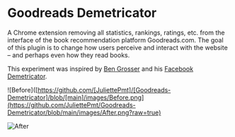 # Goodreads Demetricator

A Chrome extension removing all statistics, rankings, ratings, etc. from the interface of the book recommendation platform Goodreads.com. The goal of this plugin is to change how users perceive and interact with the website – and perhaps even how they read books.

This experiment was inspired by [Ben Grosser](https://bengrosser.com/) and his [Facebook Demetricator](https://chromewebstore.google.com/detail/facebook-demetricator/dbkgglbefgkimiadfjmgnkjmaoahephg).



![Before]([https://github.com/[JuliettePmt]/[Goodreads-Demetricator]/blob/[main]/images/Before.png](https://github.com/JuliettePmt/Goodreads-Demetricator/blob/main/images/After.png?raw=true)

![After](https://github.com/[JuliettePmt]/[Goodreads-Demetricator]/blob/[main]/images/After.png?raw=true)
